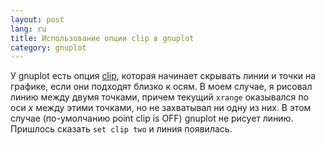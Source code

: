 ```yaml
---
layout: post
lang: ru
title: Использование опции clip в gnuplot
category: gnuplot
---
```


У gnuplot есть опция [clip], которая начинает скрывать линии и точки на графике, если они подходят близко к осям. В моем случае, я рисовал линию между двумя точками, причем текущий `xrange` оказывался по оси _x_ между этими точками, но не захватывал ни одну из них. В этом случае (по-умолчанию point clip is OFF) gnuplot не рисует линию. Пришлось сказать `set clip two` и линия появилась.

[clip]: http://gnuplot.sourceforge.net/docs_4.2/node165.html
